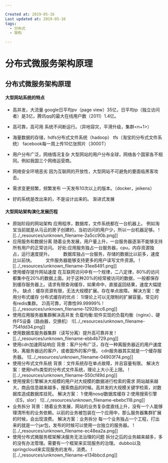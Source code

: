 ```yaml
---

Created at: 2019-05-16
Last updated at: 2019-05-16
tags: 
  - 分布式
  - 架构

---
```


# 分布式微服务架构原理


## 分布式微服务架构原理

#### 大型网站系统的特点

* 高并发，大流量
	google日平均pv（page view）35亿，日平均ip（独立访问者）是3亿，腾讯qq的最大在线用户数（2011）1.4亿。

* 高可靠，高可用
	系统不间断运行。（异地容灾，平滑升级，集群<n+1>）
* 海量数据的存储，hdfs分布式文件系统（hadoop） tfs（淘宝的分布式文件系统）
	facebook每一周上传10亿张照片（3000T）
* 用户分布广泛，网络情况复杂
	大型网站的用户分布全球，网络各个国家各不相同。例如我国三个网络运营商。
* 网络安全环境恶劣
	因为互联网的开放性，大型网站不可避免的要面临黑客攻击。
* 需求变更频繁，频繁发布
	一天发布10次以上的版本。（docker，jeikens）
* 好的系统是改出来的，不是设计出来的。
	渐进式发展

#### 大型网站架构演化发展历程

* 原始阶段的网站架构
	应用程序，数据库，文件系统都在一台机器上。
	例如淘宝当前就是从马云的房子创建的，当初访问的用户少，所以一台机器足够。
	![[../_resources/unknown_filename-2a5cc90b.png]]
* 应用服务和数据分离
	随着业务发展，用户量上升，一台服务器逐渐不能够支持所有用户的正常访问。
	好处:应用服务独占一台服务器，cpu，内存资源独占，运行速度提升。
	        数据库独占一台服务，存储的数据比以前多，速度比以前快。
	        文件服务器能够支持更多的用户读写文件资源。
	![[../_resources/unknown_filename-31ee8491.png]]
* 使用缓存提升网站速度
	在互联网访问中有一个规律，二八定律，80%的访问都集中在20%的数据上面。对于这种20%的经常被访问的数据，一般都保存到缓存服务器上。请求有限查询缓存，如果命中，直接返回结果，速度大幅提升。
	缺点：缓存资源有限，无法大规模扩展。存在单点故障。
	解决方案：使用分布式缓存
	分布式缓存的优点：
	1)理论上可以无限制的扩展容量。常见的有redis集群。
	2)高可靠，可靠性99.99999%
	![[../_resources/unknown_filename-12928cc6.png]]
* 使用应用服务器集群解决高并发
	负载均衡:软件实现的负载均衡（nginx）、硬件F5设备（路由器，交换机）
	![[../_resources/unknown_filename-754fdd34.png]]
* 使用数据库服务器集群（读写分离）提升高可靠并发
	![[../_resources/unknown_filename-ebb4b729.png]]
* 使用cdn加速网站响应
	背景：客户分布广泛，存在一种离服务器近的用户速度快，离服务器远的客户，或者国外的客户慢。
	cdn服务器其实就是一个缓存服务器。
	![[../_resources/unknown_filename-04903f74.png]]
* 使用分布式文件系统
	背景：文件系统存在单点故障，并且容量有限。
	解决方案：使用hdfs类型的分布式文件系统，理论上大小无上限。
	![[../_resources/unknown_filename-550cf49d.png]]
* 使用搜索引擎解决大规模的用户对大规模的数据进行检索的需求
	网站越来越大，商品信息越来越多，搜索商品的时候。高并发的大规模关键字检索，对数据库造成数据库挂死。
	解决方案：
	1:使用nosql数据库缓存
	2:使用搜索引擎（ES，slor）
	![[../_resources/unknown_filename-ebebc118.png]]
* 业务拆分
	背景：随着业务发展，网站的业务复杂度直线上升，没有一个人能够理清所有的业务依赖。以前的业务被包装在一个应用中，那么服务器集群扩展的时候，会出现浪费。
	解决方案：业务拆分
	每一个业务独占一个工程，打出来的就是一个jar包，发布的时候可以使用一台独立的服务器。
	![[../_resources/unknown_filename-ec48ea2a.png]]
* 使用分布式微服务框架解决服务无法治理的问题
	拆分之后的业务越来越多，多的没有办法管理。需要有一个框架来实现服务的治理。
	dubbo以及springcloud来实现服务的发布，消费。
	![[../_resources/unknown_filename-e134bbcd.png]]



